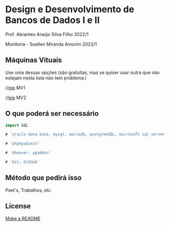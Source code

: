 # Design e Desenvolvimento de Bancos de Dados I e II
Prof. Abrantes Araújo Silva Filho 2022/1

Monitoria - Suellen Miranda Amorim 2022/1

## Máquinas Vituais
Use uma dessas opções (são gratuítas, mas se quiser usar outra que não estejam nesta lista não tem problema.)

//[pip](URL) MV1

//[pip](URL) MV2


## O que poderá ser necessário 

```go
import SQL

# 'oracle data base, mysql, mariadb, postgreeSQL, microsoft sql server'

# 'phpmyadimin'

# 'dbeaver, pgadmin'

# 'Git, GitHub'
```

## Método que pedirá isso
Pset's, Trabalhos, etc.

## License
[Make a README](https://www.makeareadme.com/)
